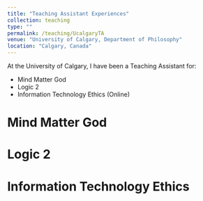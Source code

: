 ```yaml
---
title: "Teaching Assistant Experiences"
collection: teaching
type: ""
permalink: /teaching/UcalgaryTA
venue: "University of Calgary, Department of Philosophy"
location: "Calgary, Canada"
---
```


At the University of Calgary, I have been a Teaching Assistant for:
- Mind Matter God
- Logic 2
- Information Technology Ethics (Online)

Mind Matter God
======

Logic 2
======

Information Technology Ethics
======
